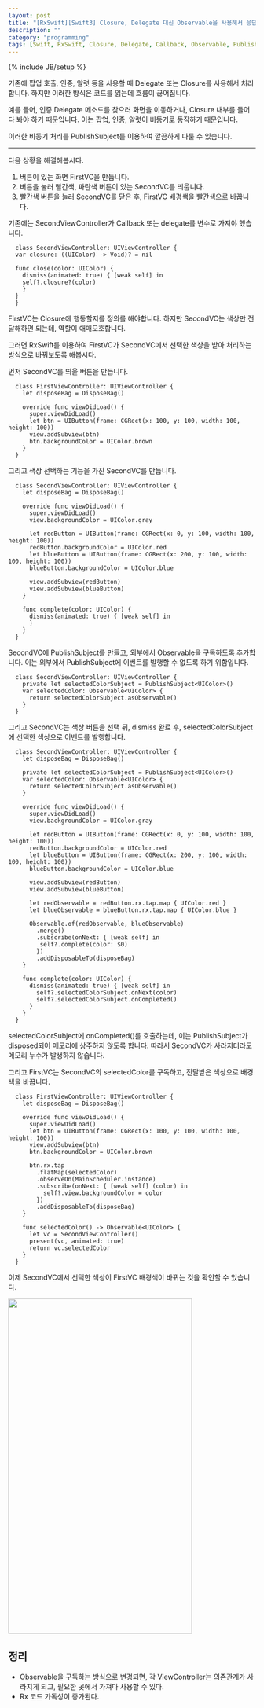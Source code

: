```yaml
---
layout: post
title: "[RxSwift][Swift3] Closure, Delegate 대신 Observable을 사용해서 응답값을 쉽게 처리하기"
description: ""
category: "programming"
tags: [Swift, RxSwift, Closure, Delegate, Callback, Observable, PublishSubject]
---
```

{% include JB/setup %}

기존에 팝업 호출, 인증, 알럿 등을 사용할 때 Delegate 또는 Closure를 사용해서 처리합니다. 하지만 이러한 방식은 코드를 읽는데 흐름이 끊어집니다. 

예를 들어, 인증 Delegate 메소드를 찾으러 화면을 이동하거나, Closure 내부를 들어다 봐야 하기 때문입니다. 이는 팝업, 인증, 알럿이 비동기로 동작하기 때문입니다.

이러한 비동기 처리를 PublishSubject를 이용하여 깔끔하게 다룰 수 있습니다.

---

다음 상황을 해결해봅시다.

1. 버튼이 있는 화면 FirstVC을 만듭니다.
2. 버튼을 눌러 빨간색, 파란색 버튼이 있는 SecondVC를 띄웁니다.
3. 빨간색 버튼을 눌러 SecondVC를 닫은 후, FirstVC 배경색을 빨간색으로 바꿉니다.

기존에는 SecondViewController가 Callback 또는 delegate를 변수로 가져야 했습니다.

```
  class SecondViewController: UIViewController {
  var closure: ((UIColor) -> Void)? = nil

  func close(color: UIColor) {
    dismiss(animated: true) { [weak self] in
    self?.closure?(color)
    }
  }
  }
```

FirstVC는 Closure에 행동할지를 정의를 해야합니다. 하지만 SecondVC는 색상만 전달해하면 되는데, 역할이 애매모호합니다.

그러면 RxSwift를 이용하여 FirstVC가 SecondVC에서 선택한 색상을 받아 처리하는 방식으로 바꿔보도록 해봅시다.

먼저 SecondVC를 띄울 버튼을 만듭니다.

```
  class FirstViewController: UIViewController {
    let disposeBag = DisposeBag()

    override func viewDidLoad() {
      super.viewDidLoad()
      let btn = UIButton(frame: CGRect(x: 100, y: 100, width: 100, height: 100))
      view.addSubview(btn)
      btn.backgroundColor = UIColor.brown
    }
  }
```


그리고 색상 선택하는 기능을 가진 SecondVC를 만듭니다.

```
  class SecondViewController: UIViewController {
    let disposeBag = DisposeBag()

    override func viewDidLoad() {
      super.viewDidLoad()
      view.backgroundColor = UIColor.gray
      
      let redButton = UIButton(frame: CGRect(x: 0, y: 100, width: 100, height: 100))
      redButton.backgroundColor = UIColor.red
      let blueButton = UIButton(frame: CGRect(x: 200, y: 100, width: 100, height: 100))
      blueButton.backgroundColor = UIColor.blue
      
      view.addSubview(redButton)
      view.addSubview(blueButton)
    }

    func complete(color: UIColor) {
      dismiss(animated: true) { [weak self] in
      }
    }
  }
```

SecondVC에 PublishSubject를 만들고, 외부에서 Observable을 구독하도록 추가합니다. 이는 외부에서 PublishSubject에 이벤트를 발행할 수 없도록 하기 위함입니다.

```
  class SecondViewController: UIViewController {
    private let selectedColorSubject = PublishSubject<UIColor>()
    var selectedColor: Observable<UIColor> {
      return selectedColorSubject.asObservable()
    }
  }
```

그리고 SecondVC는 색상 버튼을 선택 뒤, dismiss 완료 후, selectedColorSubject에 선택한 색상으로 이벤트를 발행합니다.

```
  class SecondViewController: UIViewController {
    let disposeBag = DisposeBag()
    
    private let selectedColorSubject = PublishSubject<UIColor>()
    var selectedColor: Observable<UIColor> {
      return selectedColorSubject.asObservable()
    }
    
    override func viewDidLoad() {
      super.viewDidLoad()
      view.backgroundColor = UIColor.gray
    
      let redButton = UIButton(frame: CGRect(x: 0, y: 100, width: 100, height: 100))
      redButton.backgroundColor = UIColor.red
      let blueButton = UIButton(frame: CGRect(x: 200, y: 100, width: 100, height: 100))
      blueButton.backgroundColor = UIColor.blue
    
      view.addSubview(redButton)
      view.addSubview(blueButton)
    
      let redObservable = redButton.rx.tap.map { UIColor.red }
      let blueObservable = blueButton.rx.tap.map { UIColor.blue }
    
      Observable.of(redObservable, blueObservable)
        .merge()
        .subscribe(onNext: { [weak self] in 
         self?.complete(color: $0) 
        })
        .addDisposableTo(disposeBag)
    }

    func complete(color: UIColor) {
      dismiss(animated: true) { [weak self] in
        self?.selectedColorSubject.onNext(color)
        self?.selectedColorSubject.onCompleted()
      }
    }
  }
```

selectedColorSubject에 onCompleted()를 호출하는데, 이는 PublishSubject가 disposed되어 메모리에 상주하지 않도록 합니다. 따라서 SecondVC가 사라지더라도 메모리 누수가 발생하지 않습니다.

그리고 FirstVC는 SecondVC의 selectedColor를 구독하고, 전달받은 색상으로 배경색을 바꿉니다.

```
  class FirstViewController: UIViewController {
    let disposeBag = DisposeBag()

    override func viewDidLoad() {
      super.viewDidLoad()
      let btn = UIButton(frame: CGRect(x: 100, y: 100, width: 100, height: 100))
      view.addSubview(btn)
      btn.backgroundColor = UIColor.brown

      btn.rx.tap
        .flatMap(selectedColor)
        .observeOn(MainScheduler.instance)
        .subscribe(onNext: { [weak self] (color) in
          self?.view.backgroundColor = color
        })
        .addDisposableTo(disposeBag)
    }

    func selectedColor() -> Observable<UIColor> {
      let vc = SecondViewController()
      present(vc, animated: true)
      return vc.selectedColor
    }
  }
```

이제 SecondVC에서 선택한 색상이 FirstVC 배경색이 바뀌는 것을 확인할 수 있습니다.

<img src="{{ site.production_url }}/image/flickr/33550828290_5dbc83dd68_o.png" width="374" height="682">

## 정리

* Observable을 구독하는 방식으로 변경되면, 각 ViewController는 의존관계가 사라지게 되고, 필요한 곳에서 가져다 사용할 수 있다.
* Rx 코드 가독성이 증가된다.

